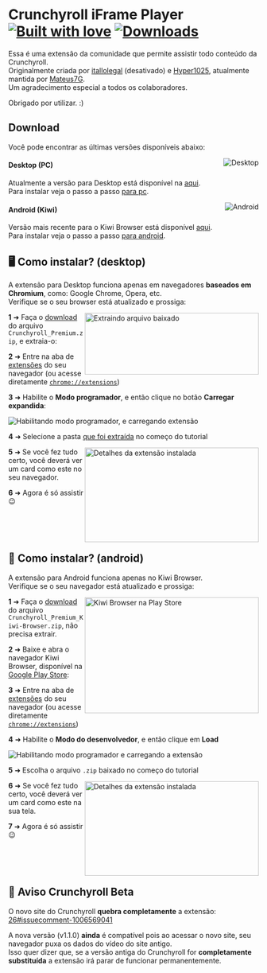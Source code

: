 # Crunchyroll iFrame Player [![Built with love](https://img.shields.io/badge/made%20with-javascript-yellow?style=for-the-badge)](https://github.com/mateus7g/crp-iframe-player/releases/latest) [![Downloads](https://img.shields.io/github/downloads/mateus7g/crp-iframe-player/total.svg?style=for-the-badge)](https://github.com/mateus7g/crp-iframe-player/releases/latest)

Essa é uma extensão da comunidade que permite assistir todo conteúdo da Crunchyroll.  
Originalmente criada por [itallolegal](https://github.com/itallolegal) (desativado) e [Hyper1025](https://github.com/Hyper1025), atualmente mantida por [Mateus7G](https://github.com/Mateus7G).  
Um agradecimento especial a todos os colaboradores.

Obrigado por utilizar. :)

## Download 
Você pode encontrar as últimas versões disponíveis abaixo:  


<a href="https://github.com/mateus7g/crp-iframe-player/releases/latest" target="_blank"><img align="right" alt="Desktop" src="https://img.shields.io/badge/desktop-v1.1.0-violet?style=for-the-badge&logo=windows"></a>

#### Desktop (PC)

Atualmente a versão para Desktop está disponível na [aqui](https://github.com/Mateus7G/crp-iframe-player/releases/latest).  
Para instalar veja o passo a passo [para pc](#%EF%B8%8F-como-instalar-desktop).

<a href="https://github.com/Mateus7G/crp-iframe-player/releases/latest" target="_blank"><img align="right" alt="Android" src="https://img.shields.io/badge/android-v1.1.0-violet?style=for-the-badge&logo=android"></a>

#### Android (Kiwi)

Versão mais recente para o Kiwi Browser está disponível [aqui](https://github.com/Mateus7G/crp-iframe-player/releases/latest).  
Para instalar veja o passo a passo [para android](#-como-instalar-android).     


## 🖥️ Como instalar? (desktop)
A extensão para Desktop funciona apenas em navegadores **baseados em Chromium**, como: Google Chrome, Opera, etc.  
Verifique se o seu browser está atualizado e prossiga:


<img align="right" width="350" height="124" alt="Extraindo arquivo baixado" src="https://raw.githubusercontent.com/mateus7g/crp-iframe-player/master/Screenshots/instalacao-3.png?raw=true">

**1** ➜ Faça o [download](#download) do arquivo `Crunchyroll_Premium.zip`, e extraia-o:

**2** ➜ Entre na aba de [extensões](https://raw.githubusercontent.com/mateus7g/crp-iframe-player/master/Screenshots/instalacao-1.png?raw=true) do seu navegador (ou acesse diretamente [`chrome://extensions`](chrome://extensions))
 
**3** ➜ Habilite o **Modo programador**, e então clique no botão **Carregar expandida**:

 ![Habilitando modo programador, e carregando extensão](https://raw.githubusercontent.com/mateus7g/crp-iframe-player/master/Screenshots/instalacao-2.png?raw=true)
 
**4** ➜ Selecione a pasta [que foi extraída](https://raw.githubusercontent.com/mateus7g/crp-iframe-player/master/Screenshots/instalacao-4.png?raw=true) no começo do tutorial

<img align="right" width="350" height="190" alt="Detalhes da extensão instalada" src="https://raw.githubusercontent.com/mateus7g/crp-iframe-player/master/Screenshots/instalacao-5.png?raw=true">

**5** ➜ Se você fez tudo certo, você deverá ver um card como este no seu navegador.
 
**6** ➜ Agora é só assistir 😉

<br /><br /><br />

## 📱 Como instalar? (android)
A extensão para Android funciona apenas no Kiwi Browser.  
Verifique se o seu navegador está atualizado e prossiga:

<img align="right" width="350" height="233" alt="Kiwi Browser na Play Store" src="https://raw.githubusercontent.com/mateus7g/crp-iframe-player/master/Screenshots/instalacao-kiwi-1.png?raw=true&v=2">

**1** ➜ Faça o [download](#download) do arquivo `Crunchyroll_Premium_Kiwi-Browser.zip`, não precisa extrair.

**2** ➜ Baixe e abra o navegador Kiwi Browser, disponível na [Google Play Store](https://play.app.goo.gl/?link=https://play.google.com/store/apps/details?id=com.kiwibrowser.browser&ddl=1&pcampaignid=web_ddl_1):  

**3** ➜ Entre na aba de [extensões](https://raw.githubusercontent.com/mateus7g/crp-iframe-player/master/Screenshots/instalacao-kiwi-2.png?raw=true) do seu navegador (ou acesse diretamente [`chrome://extensions`](chrome://extensions))

**4** ➜ Habilite o **Modo do desenvolvedor**, e então clique em **Load**  

![Habilitando modo programador e carregando a extensão](https://raw.githubusercontent.com/mateus7g/crp-iframe-player/master/Screenshots/instalacao-kiwi-3.png?raw=true)

**5** ➜ Escolha o arquivo `.zip` baixado no começo do tutorial

<img align="right" width="350" height="190" alt="Detalhes da extensão instalada" src="https://raw.githubusercontent.com/mateus7g/crp-iframe-player/master/Screenshots/instalacao-kiwi-4.png?raw=true">

**6** ➜ Se você fez tudo certo, você deverá ver um card como este na sua tela.  

**7** ➜ Agora é só assistir 😉

<br /><br /><br />

## 📝 Aviso Crunchyroll Beta
O novo site do Crunchyroll **quebra completamente** a extensão: [26#issuecomment-1006569041](https://github.com/Mateus7G/crp-iframe-player/issues/26#issuecomment-1006569041)  

A nova versão (v1.1.0) **ainda** é compatível pois ao acessar o novo site, seu navegador puxa os dados do vídeo do site antigo.  
Isso quer dizer que, se a versão antiga do Crunchyroll for **completamente substituída** a extensão irá parar de funcionar permanentemente.
